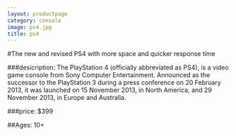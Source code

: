 ```yaml
---
layout: productpage
category: console
image: ps4.jpg
title: ps4
---
```


#The new and revised PS4 with more space and quicker response time


###desicription: 
The PlayStation 4 (officially abbreviated as PS4), is a video game console from Sony Computer Entertainment. Announced as the successor to the PlayStation 3 during a press conference on 20 February 2013, it was launched on 15 November 2013, in North America, and 29 November 2013, in Europe and Australia.

###price: 
$399

##Ages: 10+




